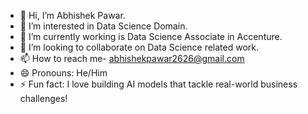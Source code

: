 - 👋 Hi, I’m Abhishek Pawar.
- 👀 I’m interested in Data Science Domain.
- 🌱 I’m currently working is Data Science Associate in Accenture.
- 💞️ I’m looking to collaborate on Data Science related work.
- 📫 How to reach me- abhishekpawar2626@gmail.com
- 😄 Pronouns: He/Him
- ⚡ Fun fact: I love building AI models that tackle real-world business challenges!

<!---
Abhi13Pawar/Abhi13Pawar is a ✨ special ✨ repository because its `README.md` (this file) appears on your GitHub profile.
You can click the Preview link to take a look at your changes.
--->
